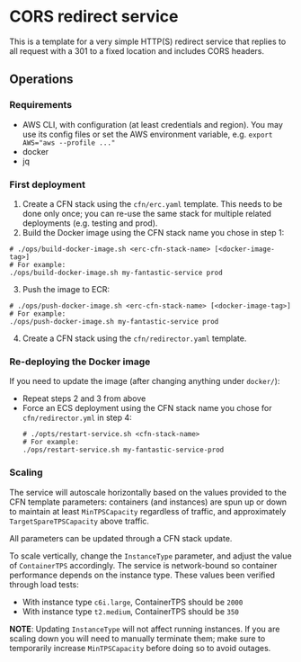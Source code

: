 # CORS redirect service

This is a template for a very simple HTTP(S) redirect service that replies to all request with a 301 to a fixed location and includes CORS headers.

## Operations

### Requirements

- AWS CLI, with configuration (at least credentials and region). You may use its config files or set the AWS environment variable, e.g. `export AWS="aws --profile ..."`
- docker
- jq

### First deployment

1. Create a CFN stack using the `cfn/erc.yaml` template. This needs to be done only once; you can re-use the same stack for multiple related deployments (e.g. testing and prod).
2. Build the Docker image using the CFN stack name you chose in step 1:
  ```
  # ./ops/build-docker-image.sh <erc-cfn-stack-name> [<docker-image-tag>]
  # For example:
  ./ops/build-docker-image.sh my-fantastic-service prod
  ```
3. Push the image to ECR:
  ```
  # ./ops/push-docker-image.sh <erc-cfn-stack-name> [<docker-image-tag>]
  # For example:
  ./ops/push-docker-image.sh my-fantastic-service prod
  ```
4. Create a CFN stack using the `cfn/redirector.yaml` template.

### Re-deploying the Docker image

If you need to update the image (after changing anything under `docker/`):

- Repeat steps 2 and 3 from above
- Force an ECS deployment using the CFN stack name you chose for `cfn/redirector.yml` in step 4:
  ```
  # ./opts/restart-service.sh <cfn-stack-name>
  # For example:
  ./ops/restart-service.sh my-fantastic-service-prod
  ```
  
### Scaling

The service will autoscale horizontally based on the values provided to the CFN template parameters: 
containers (and instances) are spun up or down to maintain at least `MinTPSCapacity` regardless of traffic, and approximately `TargetSpareTPSCapacity` above traffic. 

All parameters can be updated through a CFN stack update.

To scale vertically, change the `InstanceType` parameter, and adjust the value of `ContainerTPS` accordingly. The service is network-bound so container performance depends on the instance type. These values been verified through load tests:

 - With instance type `c6i.large`, ContainerTPS should be `2000`
 - With instance type `t2.medium`, ContainerTPS should be `350`

**NOTE**: Updating `InstanceType` will not affect running instances. If you are scaling down you will need to manually terminate them; make sure to temporarily increase `MinTPSCapacity` before doing so to avoid outages.  
